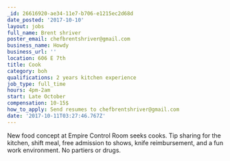 ```yaml
---
_id: 26616920-ae34-11e7-b706-e1215ec2d68d
date_posted: '2017-10-10'
layout: jobs
full_name: Brent shriver
poster_email: chefbrentshriver@gmail.com
business_name: Howdy
business_url: ''
location: 606 E 7th
title: Cook
category: boh
qualifications: 2 years kitchen experience
job_type: full_time
hours: 4pm-2am
start: Late October
compensation: 10-15$
how_to_apply: Send resumes to chefbrentshriver@gmail.com
date: '2017-10-11T03:27:46.767Z'
---
```

New food concept at Empire Control Room seeks cooks. Tip sharing for the kitchen, shift meal, free admission to shows, knife reimbursement, and a fun work environment. No partiers or drugs.

